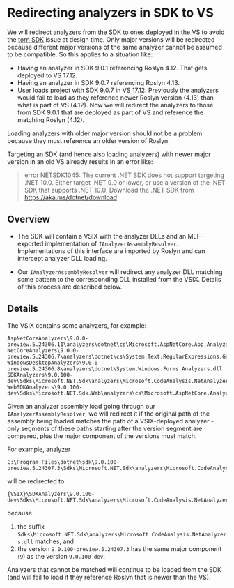 # Redirecting analyzers in SDK to VS

We will redirect analyzers from the SDK to ones deployed in the VS to avoid the [torn SDK][torn-sdk] issue at design time.
Only major versions will be redirected because different major versions of the same analyzer cannot be assumed to be compatible.
So this applies to a situation like:
- Having an analyzer in SDK 9.0.1 referencing Roslyn 4.12. That gets deployed to VS 17.12.
- Having an analyzer in SDK 9.0.7 referencing Roslyn 4.13.
- User loads project with SDK 9.0.7 in VS 17.12.
  Previously the analyzers would fail to load as they reference newer Roslyn version (4.13) than what is part of VS (4.12).
  Now we will redirect the analyzers to those from SDK 9.0.1 that are deployed as part of VS and reference the matching Roslyn (4.12).

Loading analyzers with older major version should not be a problem because they must reference an older version of Roslyn.

Targeting an SDK (and hence also loading analyzers) with newer major version in an old VS already results in an error like:

> error NETSDK1045: The current .NET SDK does not support targeting .NET 10.0.
> Either target .NET 9.0 or lower, or use a version of the .NET SDK that supports .NET 10.0.
> Download the .NET SDK from https://aka.ms/dotnet/download

## Overview

- The SDK will contain a VSIX with the analyzer DLLs and an MEF-exported implementation of `IAnalyzerAssemblyResolver`.
  Implementations of this interface are imported by Roslyn and can intercept analyzer DLL loading.

- Our `IAnalyzerAssemblyResolver` will redirect any analyzer DLL matching some pattern
  to the corresponding DLL installed from the VSIX.
  Details of this process are described below.

## Details

The VSIX contains some analyzers, for example:

```
AspNetCoreAnalyzers\9.0.0-preview.5.24306.11\analyzers\dotnet\cs\Microsoft.AspNetCore.App.Analyzers.dll
NetCoreAnalyzers\9.0.0-preview.5.24306.7\analyzers\dotnet\cs\System.Text.RegularExpressions.Generator.dll
WindowsDesktopAnalyzers\9.0.0-preview.5.24306.8\analyzers\dotnet\System.Windows.Forms.Analyzers.dll
SDKAnalyzers\9.0.100-dev\Sdks\Microsoft.NET.Sdk\analyzers\Microsoft.CodeAnalysis.NetAnalyzers.dll
WebSDKAnalyzers\9.0.100-dev\Sdks\Microsoft.NET.Sdk.Web\analyzers\cs\Microsoft.AspNetCore.Analyzers.dll
```

Given an analyzer assembly load going through our `IAnalyzerAssemblyResolver`,
we will redirect it if the original path of the assembly being loaded
matches the path of a VSIX-deployed analyzer - only segments of these paths starting after the version segment are compared,
plus the major component of the versions must match.

For example, analyzer

```
C:\Program Files\dotnet\sdk\9.0.100-preview.5.24307.3\Sdks\Microsoft.NET.Sdk\analyzers\Microsoft.CodeAnalysis.NetAnalyzers.dll
```

will be redirected to

```
{VSIX}\SDKAnalyzers\9.0.100-dev\Sdks\Microsoft.NET.Sdk\analyzers\Microsoft.CodeAnalysis.NetAnalyzers.dll
```

because
1. the suffix `Sdks\Microsoft.NET.Sdk\analyzers\Microsoft.CodeAnalysis.NetAnalyzers.dll` matches, and
2. the version `9.0.100-preview.5.24307.3` has the same major component (`9`) as the version `9.0.100-dev`.

Analyzers that cannot be matched will continue to be loaded from the SDK
(and will fail to load if they reference Roslyn that is newer than the VS).

[torn-sdk]: https://github.com/dotnet/sdk/issues/42087
[dual-insert]: https://github.com/dotnet/sdk/blob/8a2a7d01c3d3f060d5812424a9de8a00d70b3061/documentation/general/torn-sdk.md#net-sdk-in-box-analyzers-dual-insert
